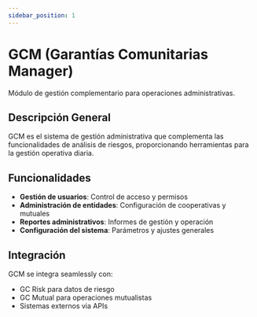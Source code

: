 ```yaml
---
sidebar_position: 1
---
```


# GCM (Garantías Comunitarias Manager)

Módulo de gestión complementario para operaciones administrativas.

## Descripción General

GCM es el sistema de gestión administrativa que complementa las funcionalidades de análisis de riesgos, proporcionando herramientas para la gestión operativa diaria.

## Funcionalidades

- **Gestión de usuarios**: Control de acceso y permisos
- **Administración de entidades**: Configuración de cooperativas y mutuales
- **Reportes administrativos**: Informes de gestión y operación
- **Configuración del sistema**: Parámetros y ajustes generales

## Integración

GCM se integra seamlessly con:
- GC Risk para datos de riesgo
- GC Mutual para operaciones mutualistas
- Sistemas externos via APIs